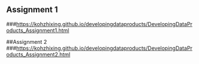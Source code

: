 ## Assignment 1 
###https://kohzhixing.github.io/developingdataproducts/DevelopingDataProducts_Assignment1.html

##Assignment 2
###https://kohzhixing.github.io/developingdataproducts/DevelopingDataProducts_Assignment2.html
